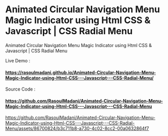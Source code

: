 # Animated Circular Navigation Menu Magic Indicator using Html CSS & Javascript | CSS Radial Menu
 Animated Circular Navigation Menu Magic Indicator using Html CSS & Javascript | CSS Radial Menu

Live Demo : 
#### https://rasoulmadani.github.io/Animated-Circular-Navigation-Menu-Magic-Indicator-using-Html-CSS---Javascript---CSS-Radial-Menu/

Source Code :
#### https://github.com/RasoulMadani/Animated-Circular-Navigation-Menu-Magic-Indicator-using-Html-CSS---Javascript---CSS-Radial-Menu

https://github.com/RasoulMadani/Animated-Circular-Navigation-Menu-Magic-Indicator-using-Html-CSS---Javascript---CSS-Radial-Menu/assets/86700824/b3c711b8-a730-4c02-8cc2-00a0632864f7

